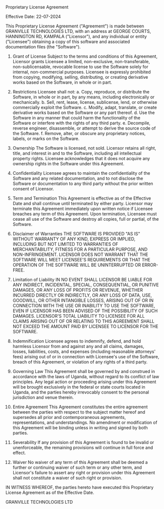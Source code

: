 Proprietary License Agreement

Effective Date: 22-07-2024

This Proprietary License Agreement ("Agreement") is made between GRANVILLE TECHNOLOGIES LTD, with an address at GEORGE COURTS, HANNINGTON RD, KAMPALA ("Licensor"), and any individual or entity ("Licensee") obtaining a copy of this software and associated documentation files (the "Software").

1. Grant of License
   Subject to the terms and conditions of this Agreement, Licensor grants Licensee a limited, non-exclusive, non-transferable, non-sublicensable, revocable license to use the Software solely for internal, non-commercial purposes. Licensee is expressly prohibited from copying, modifying, selling, distributing, or creating derivative works based on the Software, in whole or in part.

2. Restrictions
   Licensee shall not:
   a. Copy, reproduce, or distribute the Software, in whole or in part, by any means, including electronically or mechanically.
   b. Sell, rent, lease, license, sublicense, lend, or otherwise commercially exploit the Software.
   c. Modify, adapt, translate, or create derivative works based on the Software or any part thereof.
   d. Use the Software in any manner that could harm the functionality of the Software or interfere with the rights of any third party.
   e. Decompile, reverse engineer, disassemble, or attempt to derive the source code of the Software.
   f. Remove, alter, or obscure any proprietary notices, labels, or marks on the Software.

3. Ownership
   The Software is licensed, not sold. Licensor retains all right, title, and interest in and to the Software, including all intellectual property rights. Licensee acknowledges that it does not acquire any ownership rights in the Software under this Agreement.

4. Confidentiality
   Licensee agrees to maintain the confidentiality of the Software and any related documentation, and to not disclose the Software or documentation to any third party without the prior written consent of Licensor.

5. Term and Termination
   This Agreement is effective as of the Effective Date and shall continue until terminated by either party. Licensor may terminate this Agreement immediately upon written notice if Licensee breaches any term of this Agreement. Upon termination, Licensee must cease all use of the Software and destroy all copies, full or partial, of the Software.

6. Disclaimer of Warranties
   THE SOFTWARE IS PROVIDED "AS IS" WITHOUT WARRANTY OF ANY KIND, EXPRESS OR IMPLIED, INCLUDING BUT NOT LIMITED TO WARRANTIES OF MERCHANTABILITY, FITNESS FOR A PARTICULAR PURPOSE, AND NON-INFRINGEMENT. LICENSOR DOES NOT WARRANT THAT THE SOFTWARE WILL MEET LICENSEE'S REQUIREMENTS OR THAT THE OPERATION OF THE SOFTWARE WILL BE UNINTERRUPTED OR ERROR-FREE.

7. Limitation of Liability
   IN NO EVENT SHALL LICENSOR BE LIABLE FOR ANY INDIRECT, INCIDENTAL, SPECIAL, CONSEQUENTIAL, OR PUNITIVE DAMAGES, OR ANY LOSS OF PROFITS OR REVENUE, WHETHER INCURRED DIRECTLY OR INDIRECTLY, OR ANY LOSS OF DATA, USE, GOODWILL, OR OTHER INTANGIBLE LOSSES, ARISING OUT OF OR IN CONNECTION WITH THE USE OR INABILITY TO USE THE SOFTWARE, EVEN IF LICENSOR HAS BEEN ADVISED OF THE POSSIBILITY OF SUCH DAMAGES. LICENSOR'S TOTAL LIABILITY TO LICENSEE FOR ALL CLAIMS ARISING OUT OF OR RELATING TO THIS AGREEMENT SHALL NOT EXCEED THE AMOUNT PAID BY LICENSEE TO LICENSOR FOR THE SOFTWARE.

8. Indemnification
   Licensee agrees to indemnify, defend, and hold harmless Licensor from and against any and all claims, damages, losses, liabilities, costs, and expenses (including reasonable attorneys' fees) arising out of or in connection with Licensee's use of the Software, breach of this Agreement, or violation of any rights of a third party.

9. Governing Law
   This Agreement shall be governed by and construed in accordance with the laws of Uganda, without regard to its conflict of law principles. Any legal action or proceeding arising under this Agreement will be brought exclusively in the federal or state courts located in Uganda, and the parties hereby irrevocably consent to the personal jurisdiction and venue therein.

10. Entire Agreement
    This Agreement constitutes the entire agreement between the parties with respect to the subject matter hereof and supersedes all prior and contemporaneous agreements, representations, and understandings. No amendment or modification of this Agreement will be binding unless in writing and signed by both parties.

11. Severability
    If any provision of this Agreement is found to be invalid or unenforceable, the remaining provisions will continue in full force and effect.

12. Waiver
    No waiver of any term of this Agreement shall be deemed a further or continuing waiver of such term or any other term, and Licensor's failure to assert any right or provision under this Agreement shall not constitute a waiver of such right or provision.

IN WITNESS WHEREOF, the parties hereto have executed this Proprietary License Agreement as of the Effective Date.

GRANVILLE TECHNOLOGIES LTD

